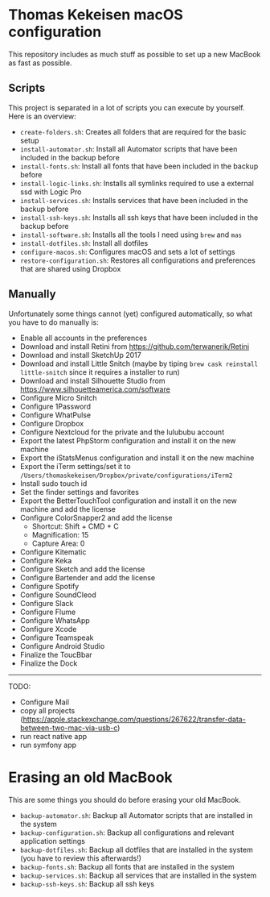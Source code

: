 # Thomas Kekeisen macOS configuration

This repository includes as much stuff as possible to set up a new MacBook as fast as possible.

## Scripts

This project is separated in a lot of scripts you can execute by yourself.
Here is an overview:

* `create-folders.sh`:        Creates all folders that are required for the basic setup
* `install-automator.sh`:     Install all Automator scripts that have been included in the backup before
* `install-fonts.sh`:         Install all fonts that have been included in the backup before
* `install-logic-links.sh`:   Installs all symlinks required to use a external ssd with Logic Pro
* `install-services.sh`:      Installs services that have been included in the backup before
* `install-ssh-keys.sh`:      Installs all ssh keys that have been included in the backup before
* `install-software.sh`:      Installs all the tools I need using `brew` and `mas`
* `install-dotfiles.sh`:      Install all dotfiles
* `configure-macos.sh`:       Configures macOS and sets a lot of settings
* `restore-configuration.sh`: Restores all configurations and preferences that are shared using Dropbox

## Manually

Unfortunately some things cannot (yet) configured automatically,
so what you have to do manually is:

* Enable all accounts in the preferences
* Download and install Retini from https://github.com/terwanerik/Retini
* Download and install SketchUp 2017
* Download and install Little Snitch (maybe by tiping `brew cask reinstall little-snitch` since it requires a installer to run)
* Download and install Silhouette Studio from https://www.silhouetteamerica.com/software
* Configure Micro Snitch
* Configure 1Password
* Configure WhatPulse
* Configure Dropbox
* Configure Nextcloud for the private and the lulububu account
* Export the latest PhpStorm configuration and install it on the new machine
* Export the iStatsMenus configuration and install it on the new machine
* Export the iTerm settings/set it to `/Users/thomaskekeisen/Dropbox/private/configurations/iTerm2`
* Install sudo touch id
* Set the finder settings and favorites
* Export the BetterTouchTool configuration and install it on the new machine and add the license
* Configure ColorSnapper2 and add the license
    * Shortcut: Shift + CMD + C
    * Magnification: 15
    * Capture Area: 0
* Configure Kitematic
* Configure Keka
* Configure Sketch and add the license
* Configure Bartender and add the license
* Configure Spotify
* Configure SoundCleod
* Configure Slack
* Configure Flume
* Configure WhatsApp
* Configure Xcode
* Configure Teamspeak
* Configure Android Studio
* Finalize the ToucBbar
* Finalize the Dock

----



TODO:

* Configure Mail
* copy all projects (https://apple.stackexchange.com/questions/267622/transfer-data-between-two-mac-via-usb-c)
* run react native app
* run symfony app



# Erasing an old MacBook

This are some things you should do before erasing your old MacBook.

* `backup-automator.sh`:     Backup all Automator scripts that are installed in the system
* `backup-configuration.sh`: Backup all configurations and relevant application settings
* `backup-dotfiles.sh`:      Backup all dotfiles that are installed in the system (you have to review this afterwards!)
* `backup-fonts.sh`:         Backup all fonts that are installed in the system
* `backup-services.sh`:      Backup all services that are installed in the system
* `backup-ssh-keys.sh`:      Backup all ssh keys
